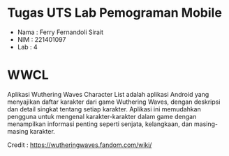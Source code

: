 # Tugas UTS Lab Pemograman Mobile

- Nama : Ferry Fernandoli Sirait
- NIM : 221401097
- Lab : 4

# WWCL

Aplikasi Wuthering Waves Character List adalah aplikasi Android yang menyajikan daftar karakter dari game Wuthering Waves, dengan deskripsi dan detail singkat tentang setiap karakter. Aplikasi ini memudahkan pengguna untuk mengenal karakter-karakter dalam game dengan menampilkan informasi penting seperti senjata, kelangkaan, dan masing-masing karakter.

Credit : https://wutheringwaves.fandom.com/wiki/
